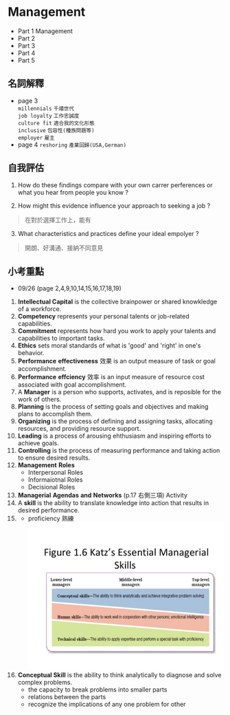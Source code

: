 # Management

+ Part 1 Management
+ Part 2 
+ Part 3
+ Part 4
+ Part 5


## 名詞解釋
+ page 3  
`millennials` `千禧世代`  
`job loyalty` `工作忠誠度`  
`culture fit` `適合我的文化形態`  
`inclusive` `包容性(種族問題等)`  
`employer` `雇主`  
+ page 4
`reshoring` `產業回歸(USA,German)`  


## 自我評估

1. How do these findings compare with your own carrer perferences or what you hear from people you know ?
> 
2. How might this evidence influence your approach to seeking a job ?
> 在對於選擇工作上，能有
3. What characteristics and practices define your ideal empolyer ?
> 開朗、好溝通、接納不同意見

## 小考重點
+ 09/26 (page 2,4,9,10,14,15,16,17,18,19)
1. **Intellectual Capital** is the collective brainpower or shared knowkledge of a workforce.
2. **Competency** represents your personal talents or job-related capabilities.
3. **Commitment** represents how hard you work to apply your talents and capabilities to important tasks.
4. **Ethics** sets moral standards of what is 'good' and 'right' in one's behavior.
5. **Performance** **effectiveness** 效果 is an output measure of task or goal accomplishment.
6. **Performance** **effciency** 效率 is an input measure of resource cost associated with goal accomplishment.
7. A **Manager** is a person who supports, activates, and is reposible for the work of others.
8. **Planning** is the process of setting goals and objectives and making plans to accomplish them.
9. **Organizing** is the process of defining and assigning tasks, allocating resources, and providing resource support.
10. **Leading** is a process of arousing ehthusiasm and inspiring efforts to achieve goals.
11. **Controlling** is the process of measuring performance and taking action to ensure desired results.
12. **Management** **Roles**
    + Interpersonal Roles
    + Informaiotnal Roles
    + Decisional Roles
13. **Managerial** **Agendas** **and** **Networks** (p.17 右側三項) Activity
14. A **skill** is the ability to translate knowledge into action that results in desired performance.
15. + proficiency 熟練
    ![43_figure1.6](https://raw.githubusercontent.com/jason19970210/MarkdownPhotos/master/43.jpg)
16. **Conceptual Skill** is the ability to think analytically to diagnose and solve complex problems.
    + the capacity to break problems into smaller parts
    + relations between the parts
    + recognize the implications of any one problem for other